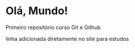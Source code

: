 # Olá, Mundo!
 Primeiro repositório curso Git e Github

 linha adicionada diretamente no site para estudos
